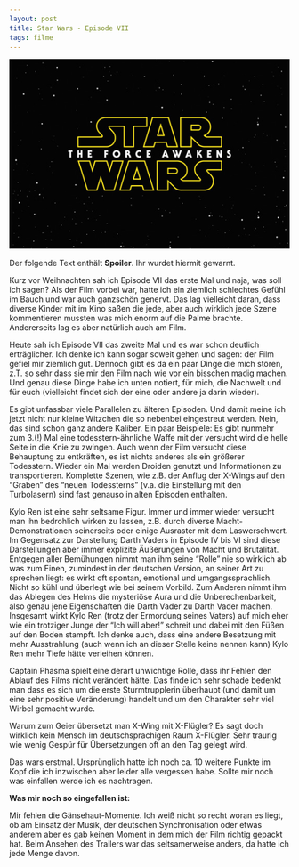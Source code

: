 ```yaml
---
layout: post
title: Star Wars - Episode VII
tags: filme
---
```


![Star Wars Bild](/assets/2016-01-05-Star-Wars.jpeg)

Der folgende Text enthält **Spoiler**. Ihr wurdet hiermit gewarnt.

Kurz vor Weihnachten sah ich Episode VII das erste Mal und naja, was soll ich sagen? Als der Film vorbei war, hatte ich ein ziemlich schlechtes Gefühl im Bauch und war auch ganzschön genervt. Das lag vielleicht daran, dass diverse Kinder mit im Kino saßen die jede, aber auch wirklich jede Szene kommentieren mussten was mich enorm auf die Palme brachte. Andererseits lag es aber natürlich auch am Film.

<!--more-->

Heute sah ich Episode VII das zweite Mal und es war schon deutlich erträglicher. Ich denke ich kann sogar soweit gehen und sagen: der Film gefiel mir ziemlich gut. Dennoch gibt es da ein paar Dinge die mich stören, z.T. so sehr dass sie mir den Film nach wie vor ein bisschen madig machen. Und genau diese Dinge habe ich unten notiert, für mich, die Nachwelt und für euch (vielleicht findet sich der eine oder andere ja darin wieder).

Es gibt unfassbar viele Parallelen zu älteren Episoden. Und damit meine ich jetzt nicht nur kleine Witzchen die so nebenbei eingestreut werden. Nein, das sind schon ganz andere Kaliber. Ein paar Beispiele: Es gibt nunmehr zum 3.(!) Mal eine todesstern-ähnliche Waffe mit der versucht wird die helle Seite in die Knie zu zwingen. Auch wenn der Film versucht diese Behauptung zu entkräften, es ist nichts anderes als ein größerer Todesstern. Wieder ein Mal werden Droiden genutzt und Informationen zu transportieren. Komplette Szenen, wie z.B. der Anflug der X-Wings auf den “Graben” des “neuen Todessterns” (v.a. die Einstellung mit den Turbolasern) sind fast genauso in alten Episoden enthalten.

Kylo Ren ist eine sehr seltsame Figur. Immer und immer wieder versucht man ihn bedrohlich wirken zu lassen, z.B. durch diverse Macht-Demonstrationen seinerseits oder einige Ausraster mit dem Laswerschwert. Im Gegensatz zur Darstellung Darth Vaders in Episode IV bis VI sind diese Darstellungen aber immer explizite Äußerungen von Macht und Brutalität. Entgegen aller Bemühungen nimmt man ihm seine “Rolle” nie so wirklich ab was zum Einen, zumindest in der deutschen Version, an seiner Art zu sprechen liegt: es wirkt oft spontan, emotional und umgangssprachlich. Nicht so kühl und überlegt wie bei seinem Vorbild. Zum Anderen nimmt ihm das Ablegen des Helms die mysteriöse Aura und die Unberechenbarkeit, also genau jene Eigenschaften die Darth Vader zu Darth Vader machen. Insgesamt wirkt Kylo Ren (trotz der Ermordung seines Vaters) auf mich eher wie ein trotziger Junge der “Ich will aber!” schreit und dabei mit den Füßen auf den Boden stampft. Ich denke auch, dass eine andere Besetzung mit mehr Ausstrahlung (auch wenn ich an dieser Stelle keine nennen kann) Kylo Ren mehr Tiefe hätte verleihen können.

Captain Phasma spielt eine derart unwichtige Rolle, dass ihr Fehlen den Ablauf des Films nicht verändert hätte. Das finde ich sehr schade bedenkt man dass es sich um die erste Sturmtrupplerin überhaupt (und damit um eine sehr positive Veränderung) handelt und um den Charakter sehr viel Wirbel gemacht wurde.

Warum zum Geier übersetzt man X-Wing mit X-Flügler? Es sagt doch wirklich kein Mensch im deutschsprachigen Raum X-Flügler. Sehr traurig wie wenig Gespür für Übersetzungen oft an den Tag gelegt wird.

Das wars erstmal. Ursprünglich hatte ich noch ca. 10 weitere Punkte im Kopf die ich inzwischen aber leider alle vergessen habe. Sollte mir noch was einfallen werde ich es nachtragen.

**Was mir noch so eingefallen ist:**

Mir fehlen die Gänsehaut-Momente. Ich weiß nicht so recht woran es liegt, ob am Einsatz der Musik, der deutschen Synchronisation oder etwas anderem aber es gab keinen Moment in dem mich der Film richtig gepackt hat. Beim Ansehen des Trailers war das seltsamerweise anders, da hatte ich jede Menge davon.